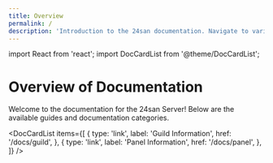 ```yaml
---
title: Overview
permalink: /
description: 'Introduction to the 24san documentation. Navigate to various guides and information pages.'
---
```


import React from 'react';
import DocCardList from '@theme/DocCardList';

# Overview of Documentation

Welcome to the documentation for the 24san Server! Below are the available guides and documentation categories.

<DocCardList items={[
    {
        type: 'link',
        label: 'Guild Information',
        href: '/docs/guild',
    },
    {
        type: 'link',
        label: 'Panel Information',
        href: '/docs/panel',
    },
]} />
